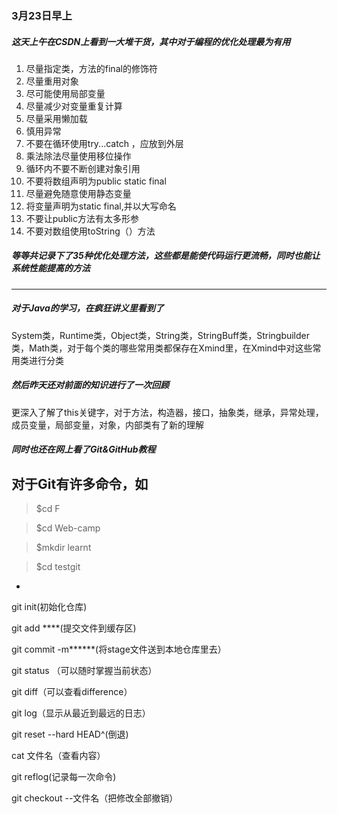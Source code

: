 ### 3月23日早上
##### 这天上午在CSDN上看到一大堆干货，其中对于编程的优化处理最为有用
1. 尽量指定类，方法的final的修饰符
2. 尽量重用对象
3. 尽可能使用局部变量
4. 尽量减少对变量重复计算
5. 尽量采用懒加载
6. 慎用异常
7. 不要在循环使用try...catch ，应放到外层
8. 乘法除法尽量使用移位操作
9. 循环内不要不断创建对象引用
10. 不要将数组声明为public static final
11. 尽量避免随意使用静态变量
12. 将变量声明为static final,并以大写命名
13. 不要让public方法有太多形参
14. 不要对数组使用toString（）方法
##### 等等共记录下了35种优化处理方法，这些都是能使代码运行更流畅，同时也能让系统性能提高的方法

---
##### 对于Java的学习，在疯狂讲义里看到了
System类，Runtime类，Object类，String类，StringBuff类，Stringbuilder类，Math类，对于每个类的哪些常用类都保存在Xmind里，在Xmind中对这些常用类进行分类
##### 然后昨天还对前面的知识进行了一次回顾
更深入了解了this关键字，对于方法，构造器，接口，抽象类，继承，异常处理，成员变量，局部变量，对象，内部类有了新的理解
##### 同时也还在网上看了Git&GitHub教程
 对于Git有许多命令，如
-  
> $cd F

> $cd Web-camp

> $mkdir learnt

> $cd testgit
- 
git init(初始化仓库)

git add ****(提交文件到缓存区)

git commit -m******(将stage文件送到本地仓库里去）

git status （可以随时掌握当前状态）

git diff（可以查看difference）

git log（显示从最近到最远的日志）

git reset --hard HEAD^(倒退)

cat 文件名（查看内容）

git reflog(记录每一次命令)

git checkout --文件名（把修改全部撤销）

    